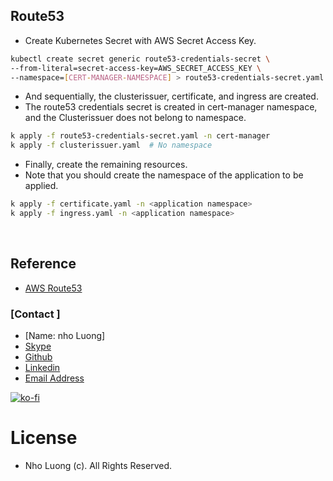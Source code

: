 ## Route53

- Create Kubernetes Secret with AWS Secret Access Key.

```bash
kubectl create secret generic route53-credentials-secret \
--from-literal=secret-access-key=AWS_SECRET_ACCESS_KEY \
--namespace=[CERT-MANAGER-NAMESPACE] > route53-credentials-secret.yaml
```

- And sequentially, the clusterissuer, certificate, and ingress are created.
- The route53 credentials secret is created in cert-manager namespace, and the Clusterissuer does not belong to namespace.

```bash
k apply -f route53-credentials-secret.yaml -n cert-manager
k apply -f clusterissuer.yaml  # No namespace
```

- Finally, create the remaining resources.
- Note that you should create the namespace of the application to be applied.

```bash
k apply -f certificate.yaml -n <application namespace>
k apply -f ingress.yaml -n <application namespace>
```

<br/>

## Reference
- [AWS Route53](https://cert-manager.io/docs/configuration/acme/dns01/route53/)

### [Contact ]
* [Name: nho Luong]
* [Skype](luongutnho_skype)
* [Github](https://github.com/nholuongut/)
* [Linkedin](https://www.linkedin.com/in/nholuong/)
* [Email Address](luongutnho@hotmail.com) 

[![ko-fi](https://ko-fi.com/img/githubbutton_sm.svg)](https://ko-fi.com/nholuong)

# License
* Nho Luong (c). All Rights Reserved.